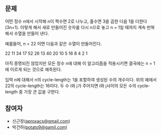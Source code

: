 ## 문제 ##
어떤 정수 n에서 시작해 n이 짝수면 2로 나누고, 홀수면 3을 곱한 다음 1을 더한다(3n+1). 이렇게 해서 새로 만들어진 숫자를 다시 n으로 놓고 n = 1일 때까지 계속 반복해서 수열을 만들어 낸다.

예를들어, n = 22 이면 다음과 같은 수열이 만들어진다.

22 11 34 17 52 26 13 40 20 10 5 16 8 4 2 1

아직 증명되진 않았지만 모든 정수 n에 대해 이 알고리즘을 적용시키면 결국에는 n = 1에 이르게 되는 것으로 예측된다.

입력 n에 대해서 n의 cycle-length는 1을 포함하여 생성된 수의 개수이다. 위의 예에서 22의 cycle-length는 16이다. 두 수 i와 j가 주어지면 i와 j사이의 모든 수의 cycle-length 중 가장 큰 값을 구한다.

## 참여자 ##
* 신근창(aproxacs@gmail.com)
* 박건하(potato9@gamil.com)
